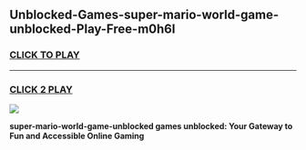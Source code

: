 
## Unblocked-Games-super-mario-world-game-unblocked-Play-Free-m0h6l
<h3>
<a href="https://premium76.site?title=super-mario-world-game-unblocked&ref=23A">CLICK TO PLAY</a></h3>
<hr>

<h3>
<a href="https://premium76.site?title=super-mario-world-game-unblocked&ref=23A">CLICK 2 PLAY</a>
  
</h3>

<a href="https://premium76.site?title=super-mario-world-game-unblocked&ref=23A"><img src="https://clearcache.store/games.png"></a>


**super-mario-world-game-unblocked games unblocked: Your Gateway to Fun and Accessible Online Gaming**
